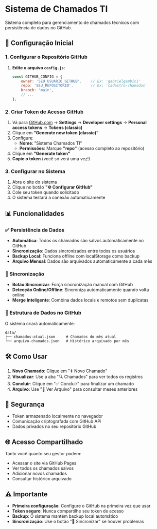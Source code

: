 # Sistema de Chamados TI

Sistema completo para gerenciamento de chamados técnicos com persistência de dados no GitHub.

## 🚀 Configuração Inicial

### 1. Configurar o Repositório GitHub

1. **Edite o arquivo `config.js`**:
   ```javascript
   const GITHUB_CONFIG = {
       owner: 'SEU_USUARIO_GITHUB',    // Ex: 'gabrielgambini'
       repo: 'SEU_REPOSITORIO',        // Ex: 'cadastro-chamados'
       branch: 'main',
       // ...
   };
   ```

### 2. Criar Token de Acesso GitHub

1. Vá para [GitHub.com](https://github.com) → **Settings** → **Developer settings** → **Personal access tokens** → **Tokens (classic)**
2. Clique em **"Generate new token (classic)"**
3. Configure:
   - **Nome**: "Sistema Chamados TI"
   - **Permissões**: Marque **"repo"** (acesso completo ao repositório)
4. Clique em **"Generate token"**
5. **Copie o token** (você só verá uma vez!)

### 3. Configurar no Sistema

1. Abra o site do sistema
2. Clique no botão **"⚙️ Configurar GitHub"**
3. Cole seu token quando solicitado
4. O sistema testará a conexão automaticamente

## 📊 Funcionalidades

### ✅ Persistência de Dados
- **Automática**: Todos os chamados são salvos automaticamente no GitHub
- **Sincronização**: Dados sincronizados entre todos os usuários
- **Backup Local**: Funciona offline com localStorage como backup
- **Arquivo Mensal**: Dados são arquivados automaticamente a cada mês

### 🔄 Sincronização
- **Botão Sincronizar**: Força sincronização manual com GitHub
- **Detecção Online/Offline**: Sincroniza automaticamente quando volta online
- **Merge Inteligente**: Combina dados locais e remotos sem duplicatas

### 📁 Estrutura de Dados no GitHub

O sistema criará automaticamente:
```
data/
├── chamados-atual.json     # Chamados do mês atual
└── arquivo-chamados.json   # Histórico arquivado por mês
```

## 🛠️ Como Usar

1. **Novo Chamado**: Clique em "➕ Novo Chamado"
2. **Visualizar**: Use a aba "🔍 Chamados" para ver todos os registros
3. **Concluir**: Clique em "✅ Concluir" para finalizar um chamado
4. **Arquivo**: Use "📁 Ver Arquivo" para consultar meses anteriores

## 🔐 Segurança

- Token armazenado localmente no navegador
- Comunicação criptografada com GitHub API
- Dados privados no seu repositório GitHub

## 🌐 Acesso Compartilhado

Tanto você quanto seu gestor podem:
- Acessar o site via GitHub Pages
- Ver todos os chamados salvos
- Adicionar novos chamados
- Consultar histórico arquivado

## ⚠️ Importante

- **Primeira configuração**: Configure o GitHub na primeira vez que usar
- **Token seguro**: Nunca compartilhe seu token de acesso
- **Backup**: O sistema mantém backup local automático
- **Sincronização**: Use o botão "🔄 Sincronizar" se houver problemas
